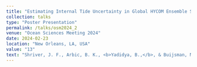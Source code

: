```yaml
---
title: "Estimating Internal Tide Uncertainty in Global HYCOM Ensemble Simulations"
collection: talks
type: "Poster Presentation"
permalink: /talks/osm2024_2
venue: "Ocean Sciences Meeting 2024"
date: 2024-02-23
location: "New Orleans, LA, USA"
value: "13"
text: "Shriver, J. F., Arbic, B. K., <b>Yadidya, B.,</b>, & Buijsman, M. C. &quot;Estimating Internal Tide Uncertainty in Global HYCOM Ensemble Simulations&quot;, <b><i>Ocean Sciences Meeting 2024</i></b>, Febraury 2024, New Orleans."
---
```


